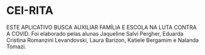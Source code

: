 # CEI-RITA
ESTE APLICATIVO BUSCA AUXILIAR FAMÍLIA E ESCOLA NA LUTA CONTRA A COVID. 
Foi elaborado pelas alunas Jaqueline Salvi Pergher,  Eduarda Cristina Romanzini Levandovski,  Laura Barizon, Katiele Bergamim e   Nalanda Tomazi.
